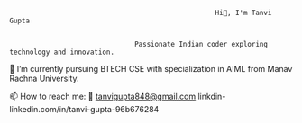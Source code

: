                                                        Hi👋, I'm Tanvi Gupta

                                                
                                   Passionate Indian coder exploring technology and innovation.
  
<!--
**tanvi20206/tanvi20206** is a ✨ _special_ ✨ repository because its `README.md` (this file) appears on your GitHub profile.

Here are some ideas to get you started:
 

- 🔭 I’m currently working on ...
- 🌱 I’m currently learning ...
- 👯 I’m looking to collaborate on ...
- 🤔 I’m looking for help with ...
- 💬 Ask me about ...
- 📫 How to reach me: tanvigupta848@gmail.com
- 😄 Pronouns: ...
- ⚡ Fun fact: ...
-->
 🔭 I’m currently pursuing BTECH CSE with specialization in AIML from Manav Rachna University.
 
 📫 How to reach me: 📩 tanvigupta848@gmail.com
                      linkdin-linkedin.com/in/tanvi-gupta-96b676284


